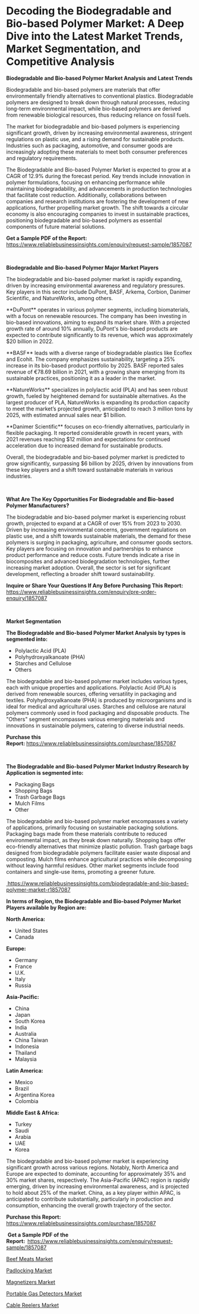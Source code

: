 <p><h1>Decoding the Biodegradable and Bio-based Polymer Market: A Deep Dive into the Latest Market Trends, Market Segmentation, and Competitive Analysis</h1></p><p><strong>Biodegradable and Bio-based Polymer Market Analysis and Latest Trends</strong></p>
<p><p>Biodegradable and bio-based polymers are materials that offer environmentally friendly alternatives to conventional plastics. Biodegradable polymers are designed to break down through natural processes, reducing long-term environmental impact, while bio-based polymers are derived from renewable biological resources, thus reducing reliance on fossil fuels.</p><p>The market for biodegradable and bio-based polymers is experiencing significant growth, driven by increasing environmental awareness, stringent regulations on plastic use, and a rising demand for sustainable products. Industries such as packaging, automotive, and consumer goods are increasingly adopting these materials to meet both consumer preferences and regulatory requirements.</p><p>The Biodegradable and Bio-based Polymer Market is expected to grow at a CAGR of 12.9% during the forecast period. Key trends include innovation in polymer formulations, focusing on enhancing performance while maintaining biodegradability, and advancements in production technologies that facilitate cost reduction. Additionally, collaborations between companies and research institutions are fostering the development of new applications, further propelling market growth. The shift towards a circular economy is also encouraging companies to invest in sustainable practices, positioning biodegradable and bio-based polymers as essential components of future material solutions.</p></p>
<p><strong>Get a Sample PDF of the Report:&nbsp;</strong> <a href="https://www.reliablebusinessinsights.com/enquiry/request-sample/1857087?utm_campaign=1734&utm_medium=2&utm_source=Github&utm_content=ia&utm_term=20102024&utm_id=biodegradable-and-bio-based-polymer">https://www.reliablebusinessinsights.com/enquiry/request-sample/1857087</a></p>
<p>&nbsp;</p>
<p><strong>Biodegradable and Bio-based Polymer Major Market Players</strong></p>
<p><p>The biodegradable and bio-based polymer market is rapidly expanding, driven by increasing environmental awareness and regulatory pressures. Key players in this sector include DuPont, BASF, Arkema, Corbion, Danimer Scientific, and NatureWorks, among others.</p><p>**DuPont** operates in various polymer segments, including biomaterials, with a focus on renewable resources. The company has been investing in bio-based innovations, aiming to expand its market share. With a projected growth rate of around 10% annually, DuPont's bio-based products are expected to contribute significantly to its revenue, which was approximately $20 billion in 2022.</p><p>**BASF** leads with a diverse range of biodegradable plastics like Ecoflex and Ecohit. The company emphasizes sustainability, targeting a 25% increase in its bio-based product portfolio by 2025. BASF reported sales revenue of €78.69 billion in 2021, with a growing share emerging from its sustainable practices, positioning it as a leader in the market.</p><p>**NatureWorks** specializes in polylactic acid (PLA) and has seen robust growth, fueled by heightened demand for sustainable alternatives. As the largest producer of PLA, NatureWorks is expanding its production capacity to meet the market’s projected growth, anticipated to reach 3 million tons by 2025, with estimated annual sales near $1 billion.</p><p>**Danimer Scientific** focuses on eco-friendly alternatives, particularly in flexible packaging. It reported considerable growth in recent years, with 2021 revenues reaching $12 million and expectations for continued acceleration due to increased demand for sustainable products.</p><p>Overall, the biodegradable and bio-based polymer market is predicted to grow significantly, surpassing $6 billion by 2025, driven by innovations from these key players and a shift toward sustainable materials in various industries.</p></p>
<p>&nbsp;</p>
<p><strong>What Are The Key Opportunities For Biodegradable and Bio-based Polymer Manufacturers?</strong></p>
<p><p>The biodegradable and bio-based polymer market is experiencing robust growth, projected to expand at a CAGR of over 15% from 2023 to 2030. Driven by increasing environmental concerns, government regulations on plastic use, and a shift towards sustainable materials, the demand for these polymers is surging in packaging, agriculture, and consumer goods sectors. Key players are focusing on innovation and partnerships to enhance product performance and reduce costs. Future trends indicate a rise in biocomposites and advanced biodegradation technologies, further increasing market adoption. Overall, the sector is set for significant development, reflecting a broader shift toward sustainability.</p></p>
<p><strong>Inquire or Share Your Questions If Any Before Purchasing This Report:</strong> <a href="https://www.reliablebusinessinsights.com/enquiry/pre-order-enquiry/1857087?utm_campaign=1734&utm_medium=2&utm_source=Github&utm_content=ia&utm_term=20102024&utm_id=biodegradable-and-bio-based-polymer">https://www.reliablebusinessinsights.com/enquiry/pre-order-enquiry/1857087</a></p>
<p>&nbsp;</p>
<p><strong>Market Segmentation</strong></p>
<p><strong>The Biodegradable and Bio-based Polymer Market Analysis by types is segmented into:</strong></p>
<p><ul><li>Polylactic Acid (PLA)</li><li>Polyhydroxyalkanoate (PHA)</li><li>Starches and Cellulose</li><li>Others</li></ul></p>
<p><p>The biodegradable and bio-based polymer market includes various types, each with unique properties and applications. Polylactic Acid (PLA) is derived from renewable sources, offering versatility in packaging and textiles. Polyhydroxyalkanoate (PHA) is produced by microorganisms and is ideal for medical and agricultural uses. Starches and cellulose are natural polymers commonly used in food packaging and disposable products. The "Others" segment encompasses various emerging materials and innovations in sustainable polymers, catering to diverse industrial needs.</p></p>
<p><strong>Purchase this Report:&nbsp;</strong><a href="https://www.reliablebusinessinsights.com/purchase/1857087?utm_campaign=1734&utm_medium=2&utm_source=Github&utm_content=ia&utm_term=20102024&utm_id=biodegradable-and-bio-based-polymer">https://www.reliablebusinessinsights.com/purchase/1857087</a></p>
<p>&nbsp;</p>
<p><strong>The Biodegradable and Bio-based Polymer Market Industry Research by Application is segmented into:</strong></p>
<p><ul><li>Packaging Bags</li><li>Shopping Bags</li><li>Trash Garbage Bags</li><li>Mulch Films</li><li>Other</li></ul></p>
<p><p>The biodegradable and bio-based polymer market encompasses a variety of applications, primarily focusing on sustainable packaging solutions. Packaging bags made from these materials contribute to reduced environmental impact, as they break down naturally. Shopping bags offer eco-friendly alternatives that minimize plastic pollution. Trash garbage bags designed from biodegradable polymers facilitate easier waste disposal and composting. Mulch films enhance agricultural practices while decomposing without leaving harmful residues. Other market segments include food containers and single-use items, promoting a greener future.</p></p>
<p><a href="https://www.reliablebusinessinsights.com/biodegradable-and-bio-based-polymer-market-r1857087?utm_campaign=1734&utm_medium=2&utm_source=Github&utm_content=ia&utm_term=20102024&utm_id=biodegradable-and-bio-based-polymer">&nbsp;https://www.reliablebusinessinsights.com/biodegradable-and-bio-based-polymer-market-r1857087</a></p>
<p><strong>In terms of Region, the Biodegradable and Bio-based Polymer Market Players available by Region are:</strong></p>
<p>
    <p> <strong> North America: </strong>
        <ul>
            <li>United States</li>
            <li>Canada</li>
        </ul>
        </p> 
    <p> <strong> Europe: </strong>
        <ul>
            <li>Germany</li>
            <li>France</li>
            <li>U.K.</li>
            <li>Italy</li>
            <li>Russia</li>
        </ul>
        </p> 
    <p> <strong> Asia-Pacific: </strong>
        <ul>
            <li>China</li>
            <li>Japan</li>
            <li>South Korea</li>
            <li>India</li>
            <li>Australia</li>
            <li>China Taiwan</li>
            <li>Indonesia</li>
            <li>Thailand</li>
            <li>Malaysia</li>
        </ul>
        </p> 
    <p> <strong> Latin America: </strong>
        <ul>
            <li>Mexico</li>
            <li>Brazil</li>
            <li>Argentina Korea</li>
            <li>Colombia</li>
        </ul>
        </p> 
    <p> <strong> Middle East & Africa: </strong>
        <ul>
            <li>Turkey</li>
            <li>Saudi</li>
            <li>Arabia</li>
            <li>UAE</li>
            <li>Korea</li>
        </ul>
    </p>
    </p>
<p><p>The biodegradable and bio-based polymer market is experiencing significant growth across various regions. Notably, North America and Europe are expected to dominate, accounting for approximately 35% and 30% market shares, respectively. The Asia-Pacific (APAC) region is rapidly emerging, driven by increasing environmental awareness, and is projected to hold about 25% of the market. China, as a key player within APAC, is anticipated to contribute substantially, particularly in production and consumption, enhancing the overall growth trajectory of the sector.</p></p>
<p><strong>Purchase this Report: </strong><a href="https://www.reliablebusinessinsights.com/purchase/1857087?utm_campaign=1734&utm_medium=2&utm_source=Github&utm_content=ia&utm_term=20102024&utm_id=biodegradable-and-bio-based-polymer">https://www.reliablebusinessinsights.com/purchase/1857087</a></p>
<p>&nbsp;<strong>Get a Sample PDF of the Report:&nbsp;&nbsp;</strong><a href="https://www.reliablebusinessinsights.com/enquiry/request-sample/1857087?utm_campaign=1734&utm_medium=2&utm_source=Github&utm_content=ia&utm_term=20102024&utm_id=biodegradable-and-bio-based-polymer">https://www.reliablebusinessinsights.com/enquiry/request-sample/1857087</a></p>
<p><strong></strong></p>
<p><p><a href="https://www.linkedin.com/pulse/navigating-global-beef-meats-market-landscape-trends-forecasts-xgmje?utm_campaign=1734&utm_medium=2&utm_source=Github&utm_content=ia&utm_term=20102024&utm_id=biodegradable-and-bio-based-polymer">Beef Meats Market</a></p><p><a href="https://www.linkedin.com/pulse/padlocking-market-size-type-product-global-industry-analysis-xqqpf?utm_campaign=1734&utm_medium=2&utm_source=Github&utm_content=ia&utm_term=20102024&utm_id=biodegradable-and-bio-based-polymer">Padlocking Market</a></p><p><a href="https://www.linkedin.com/pulse/magnetizers-market-refracting-trends-consumer-behaviors-mcjwf?utm_campaign=1734&utm_medium=2&utm_source=Github&utm_content=ia&utm_term=20102024&utm_id=biodegradable-and-bio-based-polymer">Magnetizers Market</a></p><p><a href="https://www.linkedin.com/pulse/booming-portable-gas-detectors-market-sector-analysis-growth-vq0jf?utm_campaign=1734&utm_medium=2&utm_source=Github&utm_content=ia&utm_term=20102024&utm_id=biodegradable-and-bio-based-polymer">Portable Gas Detectors Market</a></p><p><a href="https://www.linkedin.com/pulse/global-cable-reelers-market-size-trends-analysis-regional-xrkjf?utm_campaign=1734&utm_medium=2&utm_source=Github&utm_content=ia&utm_term=20102024&utm_id=biodegradable-and-bio-based-polymer">Cable Reelers Market</a></p></p>